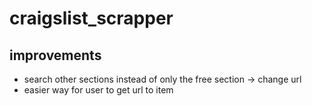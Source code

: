 # craigslist_scrapper

## improvements

* search other sections instead of only the free section -> change url
* easier way for user to get url to item
